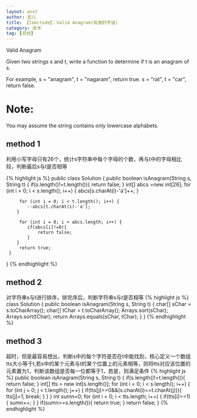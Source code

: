 ```yaml
---
layout: post
author: 武儿
title: 【leectode】：Valid Anagram(有效的字谜)
category: 技术
tag: [总结]
---
```


Valid Anagram

Given two strings s and t, write a function to determine if t is an anagram of s.

For example,
s = "anagram", t = "nagaram", return true.
s = "rat", t = "car", return false.

# Note:
You may assume the string contains only lowercase alphabets.

## method 1
利用小写字母只有26个，统计s字符串中每个字母的个数，再与t中的字母相比较，判断最后s与t是否相等

{% highlight js %}
public class Solution {
    	 public boolean isAnagram(String s, String t) {
		 if(s.length()!=t.length()){
			 return false;
		 }
		 int[] abcs =new int[26];
		 for (int i = 0; i < s.length(); i++) {
			abcs[s.charAt(i)-'a']++;
		 }
		 
		 for (int i = 0; i < t.length(); i++) {
			--abcs[t.charAt(i)-'a'];
		}
		 
		 for (int i = 0; i < abcs.length; i++) {
			if(abcs[i]!=0){
				return false;
			}
		}
		 return true;
	 }
}
{% endhighlight %}

## method 2
对字符串s与t进行排序，排完序后，判断字符串s与t是否相等
{% highlight js %}
class Solution {
	public boolean isAnagram(String s, String t) {
	    char[] sChar = s.toCharArray();
	    char[] tChar = t.toCharArray();
	    Arrays.sort(sChar);
	    Arrays.sort(tChar);
	    return Arrays.equals(sChar, tChar);
	}
}
{% endhighlight %}

## method 3
超时，但是最容易想出，判断s中的每个字符是否在t中能找到，核心定义一个数组tts大小等于t,若s中的某个元素与t的某个位置上的元素相等，则将tts对应该位置的元素置为1，判断该数组是否每一位都等于1，若是，则满足条件
{% highlight js %}
public boolean isAnagram(String s, String t) {
    	if(s.length()!=t.length()){
    		return false;
    	}
    	int[] tts = new int[s.length()];
        for (int i = 0; i < s.length(); i++) {
			for (int j = 0; j < t.length(); j++) {
				if(tts[j]==0&&(s.charAt(i)==t.charAt(j))){
					tts[j]=1;
					break;
				}
			}
		}
        int sumn=0;
        for (int i = 0; i < tts.length; i++) {
			if(tts[i]==1){
				sumn++;
			}
		}
        if(sumn>=s.length()){
        	return true;
        }
        return false;
    }
{% endhighlight %}

